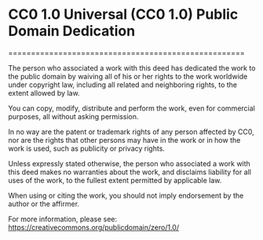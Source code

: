 # CC0 1.0 Universal (CC0 1.0) Public Domain Dedication
====================================================

The person who associated a work with this deed has dedicated the work to the public domain by waiving all of his or her rights 
to the work worldwide under copyright law, including all related and neighboring rights, to the extent allowed by law.

You can copy, modify, distribute and perform the work, even for commercial purposes, all without asking permission.

In no way are the patent or trademark rights of any person affected by CC0, nor are the rights that other persons may have 
in the work or in how the work is used, such as publicity or privacy rights.

Unless expressly stated otherwise, the person who associated a work with this deed makes no warranties about the work, 
and disclaims liability for all uses of the work, to the fullest extent permitted by applicable law.

When using or citing the work, you should not imply endorsement by the author or the affirmer.

For more information, please see: https://creativecommons.org/publicdomain/zero/1.0/
